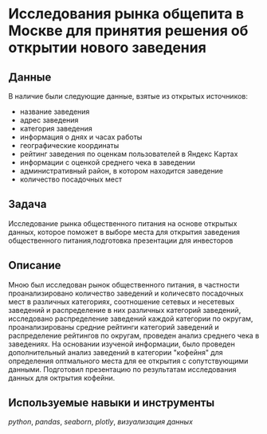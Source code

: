 
#  Исследования рынка общепита в Москве для принятия решения об открытии нового заведения
## Данные
В наличие были следующие данные, взятые из открытых источников:
- название заведения
- адрес заведения
- категория заведения
- информация о днях и часах работы
- географические координаты
- рейтинг заведения по оценкам пользователей в Яндекс Картах
- информации с оценкой среднего чека в заведении
- административный район, в котором находится заведение
- количество посадочных мест
## Задача
Исследование рынка общественного питания на основе открытых данных, которое поможет в выборе места для открытия заведения общественного питания,подготовка презентации для инвесторов
## Описание
Мною был исследован рынок общественного питания, в частности проанализировано количество заведений и количесвто посадочных мест в различных категориях, соотношение сетевых и несетевых заведений и распределение в них различных категорий заведений, исследовано распределение заведений каждой категории по округам, проанализированы средние рейтинги категорий заведений и распределение рейтингов по округам, проведен анализ среднего чека в заведениях. На основании изученой информации, было проведен дополнительный анализ заведений в категории "кофейня" для определения оптмального места для ее открытия с сопутствующими данными. Подготовил презентацию по результатам исследования данных для октрытия кофейни.
## Используемые навыки и инструменты
*python*, *pandas*, *seaborn*, *plotly*, *визуализация данных*
